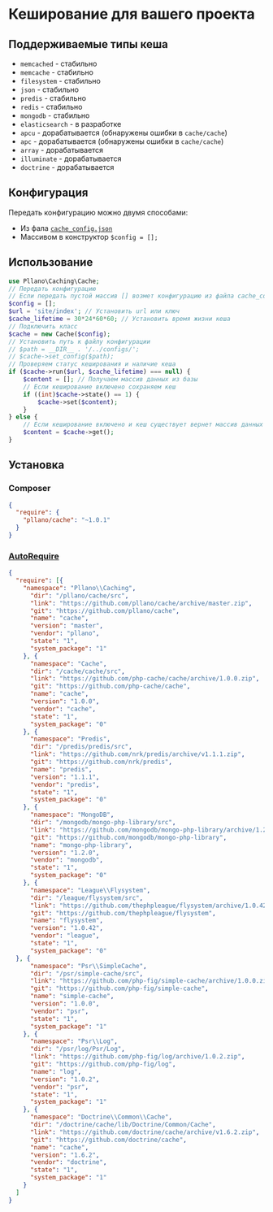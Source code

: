 # Кеширование для вашего проекта
## Поддерживаемые типы кеша
- `memcached` - стабильно
- `memcache` - стабильно
- `filesystem` - стабильно
- `json` - стабильно
- `predis` - стабильно
- `redis` - стабильно
- `mongodb` - стабильно
- `elasticsearch` - в разработке
- `apcu` - дорабатывается (обнаружены ошибки в `cache/cache`)
- `apc` - дорабатывается (обнаружены ошибки в `cache/cache`)
- `array` - дорабатывается
- `illuminate` - дорабатывается
- `doctrine` - дорабатывается
## Конфигурация
Передать конфигурацию можно двумя способами:
- Из фала [`cache_config.json`](https://github.com/pllano/cache/blob/master/src/cache_config.json)
- Массивом в конструктор `$config = [];`
## Использование
```php
use Pllano\Caching\Cache;
// Передать конфигурацию 
// Если передать пустой массив [] возмет конфигурацию из файла cache_config.json
$config = [];
$url = 'site/index'; // Установить url или ключ
$cache_lifetime = 30*24*60*60; // Установить время жизни кеша
// Подключить класс
$cache = new Cache($config);
// Установить путь к файлу конфигурации
// $path = __DIR__ . '/../configs/';
// $cache->set_config($path);
// Проверяем статус кеширования и наличие кеша
if ($cache->run($url, $cache_lifetime) === null) {
    $content = []; // Получаем массив данных из базы
    // Если кеширование включено сохраняем кеш
    if ((int)$cache->state() == 1) {
        $cache->set($content);
    }
} else {
    // Если кеширование включено и кеш существует вернет массив данных из кеша
    $content = $cache->get();
}
```
## Установка
### Composer
```json
{
  "require": {
    "pllano/cache": "~1.0.1"
  }
}
```
### [AutoRequire](https://github.com/pllano/auto-require)
```json
{
  "require": [{
    "namespace": "Pllano\\Caching",
      "dir": "/pllano/cache/src",
      "link": "https://github.com/pllano/cache/archive/master.zip",
      "git": "https://github.com/pllano/cache",
      "name": "cache",
      "version": "master",
      "vendor": "pllano",
      "state": "1",
      "system_package": "1"
    }, {
      "namespace": "Cache",
      "dir": "/cache/cache/src",
      "link": "https://github.com/php-cache/cache/archive/1.0.0.zip",
      "git": "https://github.com/php-cache/cache",
      "name": "cache",
      "version": "1.0.0",
      "vendor": "cache",
      "state": "1",
      "system_package": "0"
    }, {
      "namespace": "Predis",
      "dir": "/predis/predis/src",
      "link": "https://github.com/nrk/predis/archive/v1.1.1.zip",
      "git": "https://github.com/nrk/predis",
      "name": "predis",
      "version": "1.1.1",
      "vendor": "predis",
      "state": "1",
      "system_package": "0"
    }, {
      "namespace": "MongoDB",
      "dir": "/mongodb/mongo-php-library/src",
      "link": "https://github.com/mongodb/mongo-php-library/archive/1.2.0.zip",
      "git": "https://github.com/mongodb/mongo-php-library",
      "name": "mongo-php-library",
      "version": "1.2.0",
      "vendor": "mongodb",
      "state": "1",
      "system_package": "0"
    }, {
      "namespace": "League\\Flysystem",
      "dir": "/league/flysystem/src",
      "link": "https://github.com/thephpleague/flysystem/archive/1.0.42.zip",
      "git": "https://github.com/thephpleague/flysystem",
      "name": "flysystem",
      "version": "1.0.42",
      "vendor": "league",
      "state": "1",
      "system_package": "0"
  }, {
      "namespace": "Psr\\SimpleCache",
      "dir": "/psr/simple-cache/src",
      "link": "https://github.com/php-fig/simple-cache/archive/1.0.0.zip",
      "git": "https://github.com/php-fig/simple-cache",
      "name": "simple-cache",
      "version": "1.0.0",
      "vendor": "psr",
      "state": "1",
      "system_package": "1"
    }, {
      "namespace": "Psr\\Log",
      "dir": "/psr/log/Psr/Log",
      "link": "https://github.com/php-fig/log/archive/1.0.2.zip",
      "git": "https://github.com/php-fig/log",
      "name": "log",
      "version": "1.0.2",
      "vendor": "psr",
      "state": "1",
      "system_package": "1"
    }, {
      "namespace": "Doctrine\\Common\\Cache",
      "dir": "/doctrine/cache/lib/Doctrine/Common/Cache",
      "link": "https://github.com/doctrine/cache/archive/v1.6.2.zip",
      "git": "https://github.com/doctrine/cache",
      "name": "cache",
      "version": "1.6.2",
      "vendor": "doctrine",
      "state": "1",
      "system_package": "1"
    }
  ]
}
```
